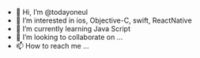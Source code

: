- 👋 Hi, I’m @todayoneul
- 👀 I’m interested in ios, Objective-C, swift, ReactNative
- 🌱 I’m currently learning Java Script
- 💞️ I’m looking to collaborate on ...
- 📫 How to reach me ...

<!---
todayoneul/todayoneul is a ✨ special ✨ repository because its `README.md` (this file) appears on your GitHub profile.
You can click the Preview link to take a look at your changes.
--->
